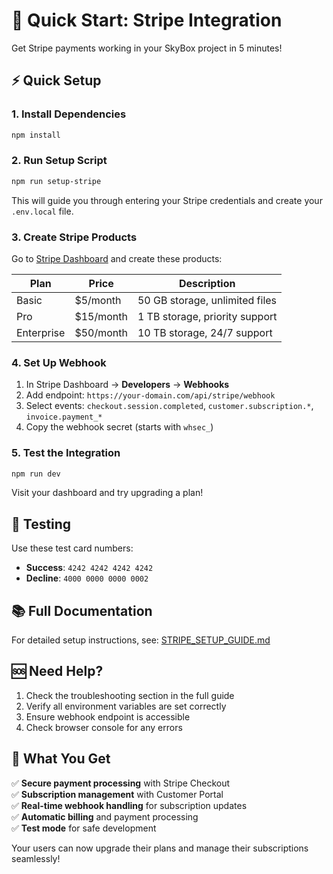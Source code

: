# 🚀 Quick Start: Stripe Integration

Get Stripe payments working in your SkyBox project in 5 minutes!

## ⚡ Quick Setup

### 1. Install Dependencies

```bash
npm install
```

### 2. Run Setup Script

```bash
npm run setup-stripe
```

This will guide you through entering your Stripe credentials and create your `.env.local` file.

### 3. Create Stripe Products

Go to [Stripe Dashboard](https://dashboard.stripe.com/) and create these products:

| Plan       | Price     | Description                    |
| ---------- | --------- | ------------------------------ |
| Basic      | $5/month  | 50 GB storage, unlimited files |
| Pro        | $15/month | 1 TB storage, priority support |
| Enterprise | $50/month | 10 TB storage, 24/7 support    |

### 4. Set Up Webhook

1. In Stripe Dashboard → **Developers** → **Webhooks**
2. Add endpoint: `https://your-domain.com/api/stripe/webhook`
3. Select events: `checkout.session.completed`, `customer.subscription.*`, `invoice.payment_*`
4. Copy the webhook secret (starts with `whsec_`)

### 5. Test the Integration

```bash
npm run dev
```

Visit your dashboard and try upgrading a plan!

## 🧪 Testing

Use these test card numbers:

- **Success**: `4242 4242 4242 4242`
- **Decline**: `4000 0000 0000 0002`

## 📚 Full Documentation

For detailed setup instructions, see: [STRIPE_SETUP_GUIDE.md](./STRIPE_SETUP_GUIDE.md)

## 🆘 Need Help?

1. Check the troubleshooting section in the full guide
2. Verify all environment variables are set correctly
3. Ensure webhook endpoint is accessible
4. Check browser console for any errors

## 🎉 What You Get

✅ **Secure payment processing** with Stripe Checkout  
✅ **Subscription management** with Customer Portal  
✅ **Real-time webhook handling** for subscription updates  
✅ **Automatic billing** and payment processing  
✅ **Test mode** for safe development

Your users can now upgrade their plans and manage their subscriptions seamlessly!
